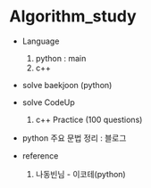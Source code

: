 # Algorithm_study


- Language
  1. python : main 
  2. c++ 
- solve baekjoon (python)
- solve CodeUp
  1. c++ Practice (100 questions)
- python 주요 문법 정리 : 블로그


- reference
  1. 나동빈님 - 이코테(python)

